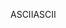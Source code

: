 <span data-ttu-id="d43e3-101">ASCII</span><span class="sxs-lookup"><span data-stu-id="d43e3-101">ASCII</span></span>